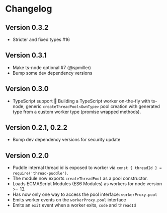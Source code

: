 # Changelog

## Version 0.3.2
  - Stricter and fixed types #16

## Version 0.3.1
  - Make ts-node optional #7 (@spmiller)
  - Bump some dev dependency versions

## Version 0.3.0

- TypeScript support :tada:
  Building a TypeScript worker on-the-fly with ts-node,
  generic `createThreadPool<OwnType>` pool creation
  with generated type from a custom worker type (promise wrapped methods).

## Version 0.2.1, 0.2.2

- Bump dev dependency versions for security update

## Version 0.2.0

- Puddle internal thread id is exposed to worker via `const { threadId } = require('thread-puddle')`.
- The module now exports `createThreadPool` as a pool constructor.
- Loads ECMAScript Modules (ES6 Modules) as workers for node version >= 13.
- Has now only one way to access the pool interface: `workerProxy.pool`
- Emits worker events on the `workerProxy.pool` interface
- Emits an `exit` event when a worker exits, `code` and `threadId`
